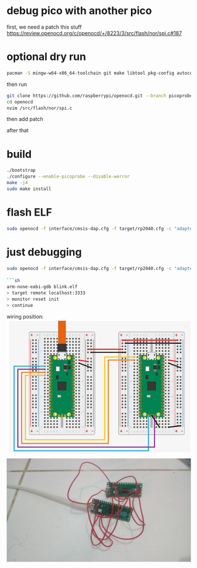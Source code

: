 # debug pico with another pico

first, we need a patch this stuff https://review.openocd.org/c/openocd/+/8223/3/src/flash/nor/spi.c#187

# optional dry run
```sh
pacman -S mingw-w64-x86_64-toolchain git make libtool pkg-config autoconf automake texinfo mingw-w64-x86_64-libusb
```

then run

```sh
git clone https://github.com/raspberrypi/openocd.git --branch picoprobe --depth=1
cd openocd
nvim /src/flash/nor/spi.c
```

then add patch

after that

# build

```sh
./bootstrap
./configure --enable-picoprobe --disable-werror
make -j4
sudo make install
```

# flash ELF
```sh
sudo openocd -f interface/cmsis-dap.cfg -f target/rp2040.cfg -c "adapter speed 5000" -c "program blink.elf verify reset exit"
```

# just debugging
```sh
sudo openocd -f interface/cmsis-dap.cfg -f target/rp2040.cfg -c "adapter speed 5000"

```sh
arm-none-eabi-gdb blink.elf
> target remote localhost:3333
> monitor reset init
> continue
```

wiring position: ![image](../_images/ffd3b015a7065c6a5188c94644ad5f017417ed0e7e010f92a6b4baff4e07d2da9be208c33b42527fb4bf2e6bbad3a0fd735c20ce4020101264e9aa77.png)

![image](../_images/0470af216a4453ea5bfbded85fd6d523d2eac2fa64d59787e0c17ad13789eac7f54f1dd97bb273e4730c31ec8328f324db69cbb7a13852c789b482d7.png)